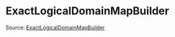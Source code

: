 # ExactLogicalDomainMapBuilder

Source: [ExactLogicalDomainMapBuilder](../../../csrc/logical_domain_map.cpp#L1581)
